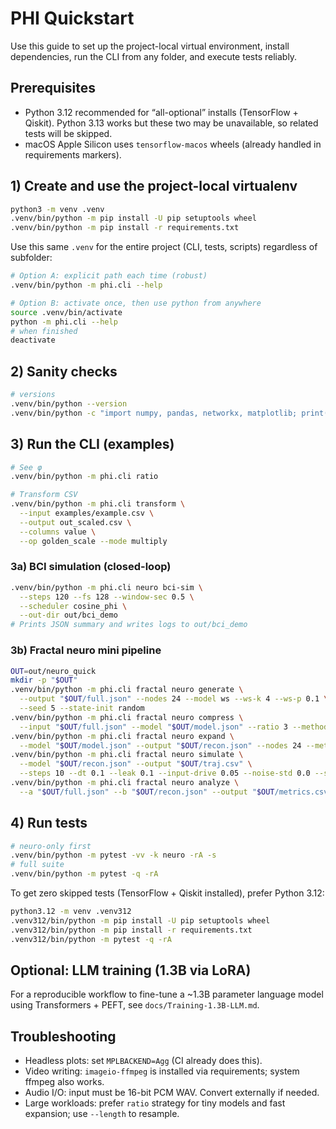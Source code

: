 # PHI Quickstart

Use this guide to set up the project-local virtual environment, install dependencies, run the CLI from any folder, and execute tests reliably.

## Prerequisites
- Python 3.12 recommended for “all-optional” installs (TensorFlow + Qiskit). Python 3.13 works but these two may be unavailable, so related tests will be skipped.
- macOS Apple Silicon uses `tensorflow-macos` wheels (already handled in requirements markers).

## 1) Create and use the project-local virtualenv

```bash
python3 -m venv .venv
.venv/bin/python -m pip install -U pip setuptools wheel
.venv/bin/python -m pip install -r requirements.txt
```

Use this same `.venv` for the entire project (CLI, tests, scripts) regardless of subfolder:

```bash
# Option A: explicit path each time (robust)
.venv/bin/python -m phi.cli --help

# Option B: activate once, then use python from anywhere
source .venv/bin/activate
python -m phi.cli --help
# when finished
deactivate
```

## 2) Sanity checks
```bash
# versions
.venv/bin/python --version
.venv/bin/python -c "import numpy, pandas, networkx, matplotlib; print('deps ok')"
```

## 3) Run the CLI (examples)
```bash
# See φ
.venv/bin/python -m phi.cli ratio

# Transform CSV
.venv/bin/python -m phi.cli transform \
  --input examples/example.csv \
  --output out_scaled.csv \
  --columns value \
  --op golden_scale --mode multiply
```

### 3a) BCI simulation (closed-loop)
```bash
.venv/bin/python -m phi.cli neuro bci-sim \
  --steps 120 --fs 128 --window-sec 0.5 \
  --scheduler cosine_phi \
  --out-dir out/bci_demo
# Prints JSON summary and writes logs to out/bci_demo
```

### 3b) Fractal neuro mini pipeline
```bash
OUT=out/neuro_quick
mkdir -p "$OUT"
.venv/bin/python -m phi.cli fractal neuro generate \
  --output "$OUT/full.json" --nodes 24 --model ws --ws-k 4 --ws-p 0.1 \
  --seed 5 --state-init random
.venv/bin/python -m phi.cli fractal neuro compress \
  --input "$OUT/full.json" --model "$OUT/model.json" --ratio 3 --method interp
.venv/bin/python -m phi.cli fractal neuro expand \
  --model "$OUT/model.json" --output "$OUT/recon.json" --nodes 24 --method interp --seed 7
.venv/bin/python -m phi.cli fractal neuro simulate \
  --model "$OUT/recon.json" --output "$OUT/traj.csv" \
  --steps 10 --dt 0.1 --leak 0.1 --input-drive 0.05 --noise-std 0.0 --seed 42
.venv/bin/python -m phi.cli fractal neuro analyze \
  --a "$OUT/full.json" --b "$OUT/recon.json" --output "$OUT/metrics.csv"
```

## 4) Run tests
```bash
# neuro-only first
.venv/bin/python -m pytest -vv -k neuro -rA -s
# full suite
.venv/bin/python -m pytest -q -rA
```

To get zero skipped tests (TensorFlow + Qiskit installed), prefer Python 3.12:
```bash
python3.12 -m venv .venv312
.venv312/bin/python -m pip install -U pip setuptools wheel
.venv312/bin/python -m pip install -r requirements.txt
.venv312/bin/python -m pytest -q -rA
```

## Optional: LLM training (1.3B via LoRA)

For a reproducible workflow to fine-tune a ~1.3B parameter language model using Transformers + PEFT, see `docs/Training-1.3B-LLM.md`.

## Troubleshooting
- Headless plots: set `MPLBACKEND=Agg` (CI already does this).
- Video writing: `imageio-ffmpeg` is installed via requirements; system ffmpeg also works.
- Audio I/O: input must be 16-bit PCM WAV. Convert externally if needed.
- Large workloads: prefer `ratio` strategy for tiny models and fast expansion; use `--length` to resample.

